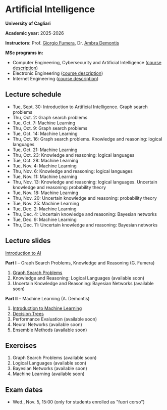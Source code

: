 # Artificial Intelligence

**University of Cagliari**

**Academic year:** 2025-2026

**Instructors:** Prof. [Giorgio Fumera](https://www.unica.it/unica/page/it/giorgio_fumera), Dr. [Ambra Demontis](https://web.unica.it/unica/page/en/ambra_demontis)

**MSc programs in:**
- Computer Engineering, Cybersecurity and Artificial Intelligence ([course description](https://unica.coursecatalogue.cineca.it/insegnamenti/2024/19989/2018/9999/10983?coorte=2024&schemaid=4854))
- Electronic Engineering ([course description](https://unica.coursecatalogue.cineca.it/insegnamenti/2024/19989/2018/1/10662?coorte=2023&schemaid=4635))
- Internet Engineering ([course description](https://unica.coursecatalogue.cineca.it/insegnamenti/2024/19989/2023/9999/10982?coorte=2024&schemaid=4849))

## Lecture schedule

- Tue, Sept. 30: Introduction to Artificial Intelligence. Graph search problems
- Thu, Oct. 2: Graph search problems
- Tue, Oct. 7: Machine Learning
- Thu, Oct. 9: Graph search problems
- Tue, Oct. 14: Machine Learning
- Thu, Oct. 16: Graph search problems. Knowledge and reasoning: logical languages
- Tue, Oct. 21: Machine Learning
- Thu, Oct. 23: Knowledge and reasoning: logical languages
- Tue, Oct. 28: Machine Learning
- Tue, Nov. 4: Machine Learning
- Thu, Nov. 6: Knowledge and reasoning: logical languages
- Tue, Nov. 11: Machine Learning
- Thu, Nov. 13: Knowledge and reasoning: logical languages. Uncertain knowledge and reasoning: probability theory
- Tue, Nov. 18: Machine Learning
- Thu, Nov. 20: Uncertain knowledge and reasoning: probability theory
- Tue, Nov. 25: Machine Learning
- Tue, Dec. 2: Machine Learning
- Thu, Dec. 4: Uncertain knowledge and reasoning: Bayesian networks 
- Tue, Dec. 9: Machine Learning
- Thu, Dec. 11: Uncertain knowledge and reasoning: Bayesian networks

## Lecture slides

[Introduction to AI](https://github.com/unica-ai/unica-ai.github.io/blob/main/slides/AI_slides_Introduction.pdf)

**Part I** – Graph Search Problems, Knowledge and Reasoning (G. Fumera)

1. [Graph Search Problems](https://github.com/unica-ai/unica-ai.github.io/blob/main/slides/AI_slides_Search.pdf)
2. Knowledge and Reasoning: Logical Languages (available soon)
3. Uncertain Knowledge and Reasoning: Bayesian Networks (available soon)

**Part II** – Machine Learning (A. Demontis)

1. [Introduction to Machine Learning](https://github.com/unica-ai/unica-ai.github.io/blob/main/slides/AI_ML_introduction.pdf)
2. [Decision Trees](https://github.com/unica-ai/unica-ai.github.io/blob/main/slides/AI_ML_decision_trees.pdf) 
3. Performance Evaluation (available soon)
4. Neural Networks (available soon)
5. Ensemble Methods (available soon)
   
## Exercises

1. Graph Search Problems (available soon)
2. Logical Languages (available soon)
3. Bayesian Networks (available soon)
4. Machine Learning (available soon)

## Exam dates
- Wed., Nov. 5, 15:00 (only for students enrolled as "fuori corso")
